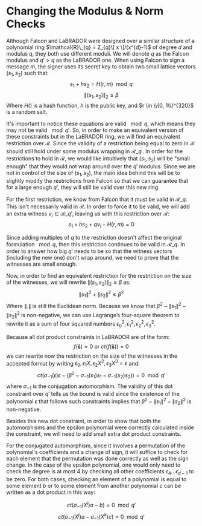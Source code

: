 # Changing the Modulus & Norm Checks

Although Falcon and LaBRADOR were designed over a similar structure of a polynomial ring $\mathcal{R}\_{q} = Z_{q}\[ x \]/(x^{d}-1)$ of degree $d$ and modulus $q$, they both use different moduli. We will denote $q$ as the Falcon modulus and $q' > q$ as the LaBRADOR one. When using Falcon to sign a message $m$, the signer uses its secret key to obtain two small lattice vectors $(s_{1}, s_{2})$ such that:
$$s_{1}+hs_{2} = H(r,m) \mod q$$
$$\lVert (s_{1}, s_{2}) \rVert_{2} \leq \beta$$
Where $H()$ is a hash function, $h$ is the public key, and $r \in \\{0, 1\\}^{320}$ is a random salt.

It's important to notice these equations are valid $\mod q$, which means they may not be valid $\mod q'$. So, in order to make an equivalent version of these constraints but in the LaBRADOR ring, we will find an equivalent restriction over $\mathcal{R}$. Since the validity of a restriction being equal to zero in $\mathcal{R}$ should still hold under some modulus wrapping in $\mathcal{R}\_{q^{'}}$. In order for the restrictions to hold in $\mathcal{R}$, we would like intuitively that $(s_{1}, s_{2})$ will be "small enough" that they would not wrap around over the $q'$ modulus. Since we are not in control of the size of $(s_{1}, s_{2})$, the main idea behind this will be to slightly modify the restrictions from Falcon so that we can guarantee that for a large enough $q'$, they will still be valid over this new ring.

For the first restriction, we know from Falcon that it must be valid in $\mathcal{R}\_{q}$. This isn't necessarily valid in $\mathcal{R}$. In order to force it to be valid, we will add an extra witness $v_{i} \in \mathcal{R}\_{q'}$, leaving us with this restriction over $\mathcal{R}$:
$$s_{1}+hs_{2}+qv_{i} - H(r,m) = 0$$

Since adding multiples of $q$ to the restriction doesn't affect the original formulation $\mod q$, then this restriction continues to be valid in $\mathcal{R}\_{q}$. In order to answer how big $q'$ needs to be so that the witness vectors (including the new one) don't wrap around, we need to prove that the witnesses are small enough.

Now, in order to find an equivalent restriction for the restriction on the size of the witnesses, we will rewrite $\lVert (s_{1}, s_{2}) \rVert_{2} \leq \beta$ as:
$$\lVert s_{1}\rVert^{2}+ \lVert s_{2}\rVert^{2} \leq \beta^{2}$$
Where $\lVert . \rVert$ is still the Euclidean norm. Because we know that $\beta^{2} - \lVert s_{1}\rVert^{2} - \lVert s_{2}\rVert^{2}$ is non-negative, we can use Lagrange’s four-square theorem to rewrite it as a sum of four squared numbers $\epsilon_{0}^{2}, \epsilon_{1}^{2}, \epsilon_{2}^{2}, \epsilon_{3}^{2}$.

Because all dot product constraints in LaBRADOR are of the form:
$$
f(\mathbf{\bar{s}})=0 \text{ or } ct(f(\mathbf{\bar{s}})) = 0
$$
we can rewrite now the restriction on the size of the witnesses in the accepted format by writing $\epsilon_{0}, \epsilon_{1}X, \epsilon_{2}X^{2}, \epsilon_{3}X^{3} = \epsilon$ and:
$$ ct(\sigma_{-1}(\epsilon)\epsilon - (\beta^{2}-\sigma_{-1}(s_{1})s_{1}-\sigma_{-1}(s_{2})s_{2})) = 0 \mod q' $$
where $\sigma_{-1}$ is the conjugation automorphism. The validity of this dot constraint over $q'$ tells us the bound is valid since the existence of the polynomial $\epsilon$ that follows such constraints implies that $\beta^{2} - \lVert s_{1}\rVert^{2} - \lVert s_{2}\rVert^{2}$ is non-negative.

Besides this new dot constraint, in order to show that both the automorphisms and the epsilon polynomial were correctly calculated inside the constraint, we will need to add small extra dot product constraints.

For the conjugated automorphism, since it involves a permutation of the polynomial's coefficients and a change of sign, it will suffice to check for each element that the permutation was done correctly as well as the sign change. In the case of the epsilon polynomial, one would only need to check the degree is at most $4$ by checking all other coefficients $\epsilon_{4} \dots \epsilon_{d-1}$ to be zero. For both cases, checking an element of a polynomial is equal to some element $b$ or to some element from another polynomial $c$ can be written as a dot product in this way: 

$$ct(\sigma_{-1}(X^{j})a -b) = 0 \mod q'$$
$$ct(\sigma_{-1}(X^{j})a -\sigma_{-1}(X^{k})c) = 0 \mod q'$$




 

